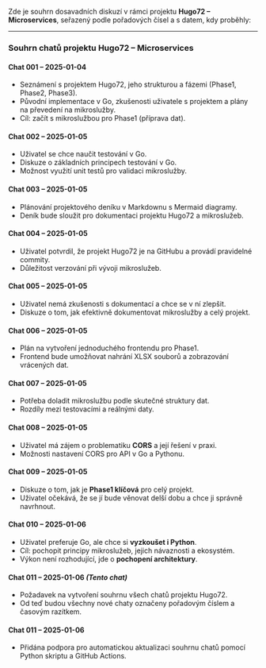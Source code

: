 Zde je souhrn dosavadních diskuzí v rámci projektu **Hugo72 – Microservices**, seřazený podle pořadových čísel a s datem, kdy proběhly:

---

### **Souhrn chatů projektu Hugo72 – Microservices**

#### **Chat 001 – 2025-01-04**  
- Seznámení s projektem Hugo72, jeho strukturou a fázemi (Phase1, Phase2, Phase3).  
- Původní implementace v Go, zkušenosti uživatele s projektem a plány na převedení na mikroslužby.  
- Cíl: začít s mikroslužbou pro Phase1 (příprava dat).  

#### **Chat 002 – 2025-01-05**  
- Uživatel se chce naučit testování v Go.  
- Diskuze o základních principech testování v Go.  
- Možnost využití unit testů pro validaci mikroslužby.  

#### **Chat 003 – 2025-01-05**  
- Plánování projektového deníku v Markdownu s Mermaid diagramy.  
- Deník bude sloužit pro dokumentaci projektu Hugo72 a mikroslužeb.  

#### **Chat 004 – 2025-01-05**  
- Uživatel potvrdil, že projekt Hugo72 je na GitHubu a provádí pravidelné commity.  
- Důležitost verzování při vývoji mikroslužeb.  

#### **Chat 005 – 2025-01-05**  
- Uživatel nemá zkušenosti s dokumentací a chce se v ní zlepšit.  
- Diskuze o tom, jak efektivně dokumentovat mikroslužby a celý projekt.  

#### **Chat 006 – 2025-01-05**  
- Plán na vytvoření jednoduchého frontendu pro Phase1.  
- Frontend bude umožňovat nahrání XLSX souborů a zobrazování vrácených dat.  

#### **Chat 007 – 2025-01-05**  
- Potřeba doladit mikroslužbu podle skutečné struktury dat.  
- Rozdíly mezi testovacími a reálnými daty.  

#### **Chat 008 – 2025-01-05**  
- Uživatel má zájem o problematiku **CORS** a její řešení v praxi.  
- Možnosti nastavení CORS pro API v Go a Pythonu.  

#### **Chat 009 – 2025-01-05**  
- Diskuze o tom, jak je **Phase1 klíčová** pro celý projekt.  
- Uživatel očekává, že se jí bude věnovat delší dobu a chce ji správně navrhnout.  

#### **Chat 010 – 2025-01-06**  
- Uživatel preferuje Go, ale chce si **vyzkoušet i Python**.  
- Cíl: pochopit principy mikroslužeb, jejich návaznosti a ekosystém.  
- Výkon není rozhodující, jde o **pochopení architektury**.  

#### **Chat 011 – 2025-01-06** *(Tento chat)*  
- Požadavek na vytvoření souhrnu všech chatů projektu Hugo72.  
- Od teď budou všechny nové chaty označeny pořadovým číslem a časovým razítkem.  

#### **Chat 011 – 2025-01-06**
- Přidána podpora pro automatickou aktualizaci souhrnu chatů pomocí Python skriptu a GitHub Actions.


